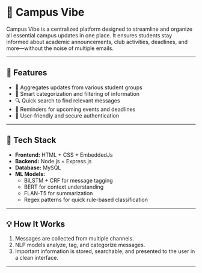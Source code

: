 # 🌟 Campus Vibe

Campus Vibe is a centralized platform designed to streamline and organize all essential campus updates in one place. It ensures students stay informed about academic announcements, club activities, deadlines, and more—without the noise of multiple emails.

---

## 🚀 Features

- 📢 Aggregates updates from various student groups
- 🧠 Smart categorization and filtering of information
- 🔍 Quick search to find relevant messages
- 📅 Reminders for upcoming events and deadlines
- 🔐 User-friendly and secure authentication

---

## 🧠 Tech Stack

- **Frontend:** HTML + CSS + EmbeddedJs
- **Backend:** Node.js + Express.js  
- **Database:** MySQL 
- **ML Models:**  
  - BiLSTM + CRF for message tagging  
  - BERT for context understanding  
  - FLAN-T5 for summarization  
  - Regex patterns for quick rule-based classification

---

## 💡 How It Works

1. Messages are collected from multiple channels.
2. NLP models analyze, tag, and categorize messages.
3. Important information is stored, searchable, and presented to the user in a clean interface.

---
